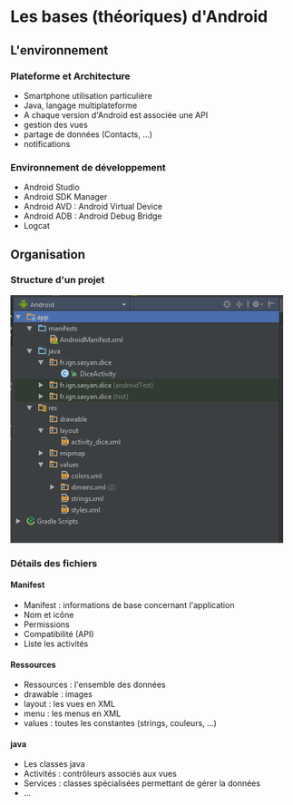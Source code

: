 # Les bases (théoriques) d'Android

## L'environnement

### Plateforme et Architecture

* Smartphone utilisation particulière
* Java, langage multiplateforme
* A chaque version d'Android est associée une API
 * gestion des vues
 * partage de données (Contacts, ...)
 * notifications

### Environnement de développement

* Android Studio
 * Android SDK Manager
 * Android AVD : Android Virtual Device
 * Android ADB : Android Debug Bridge
 * Logcat

## Organisation

### Structure d'un projet

![Structure d'un projet](screens/2_environnement_1_structure.png "Structure d'un projet")

### Détails des fichiers

#### Manifest

* Manifest : informations de base concernant l'application
 * Nom et icône
 * Permissions
 * Compatibilité (API)
 * Liste les activités

#### Ressources

* Ressources : l'ensemble des données
 * drawable : images
 * layout : les vues en XML
 * menu : les menus en XML
 * values : toutes les constantes (strings, couleurs, ...)

#### java

* Les classes java
 * Activités : contrôleurs associés aux vues
 * Services : classes spécialisées permettant de gérer la données
 * ...
